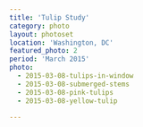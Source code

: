 ```yaml
---
title: 'Tulip Study'
category: photo
layout: photoset
location: 'Washington, DC'
featured_photo: 2
period: 'March 2015'
photo:
  - 2015-03-08-tulips-in-window
  - 2015-03-08-submerged-stems
  - 2015-03-08-pink-tulips
  - 2015-03-08-yellow-tulip

---
```

